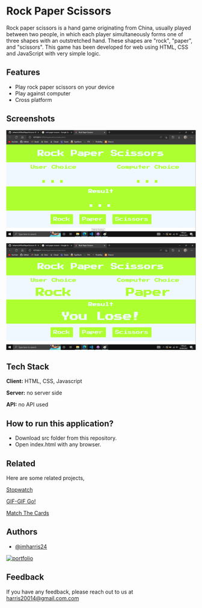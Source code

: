
# Rock Paper Scissors

Rock paper scissors is a hand game originating from China, usually played between two people, in which each player 
simultaneously forms one of three shapes with an outstretched hand. These shapes are "rock", "paper", and "scissors".
This game has been developed for web using HTML, CSS and JavaScript with very simple logic.

## Features

- Play rock paper scissors on your device
- Play against computer
- Cross platform


## Screenshots

![App Screenshot](https://raw.githubusercontent.com/imharris24/RockPaperScissors-JS/main/screenshot/scr01.png?token=GHSAT0AAAAAABYVWMVQDXBHLOYAVITLAHQKYZJRNWQ)

![App Screenshot](https://raw.githubusercontent.com/imharris24/RockPaperScissors-JS/main/screenshot/scr02.png?token=GHSAT0AAAAAABYVWMVRPLZGFDQ74FO7PXJKYZJRPMA)


## Tech Stack

**Client:** HTML, CSS, Javascript

**Server:** no server side

**API:** no API used


## How to run this application?

- Download src folder from this repository.
- Open index.html with any browser.



## Related

Here are some related projects,

[Stopwatch](https://github.com/imharris24/Stopwatch-JS)

[GIF-GIF Go!](https://github.com/imharris24/GifGifGo-JS)

[Match The Cards](https://github.com/imharris24/MatchTheCards-JS)

## Authors

- [@imharris24](https://www.github.com/imharris24)

[![portfolio](https://img.shields.io/badge/my_portfolio-000?style=for-the-badge&logo=ko-fi&logoColor=white)](https://imharris24.github.io/)
## Feedback

If you have any feedback, please reach out to us at harris20014@gmail.com.com

